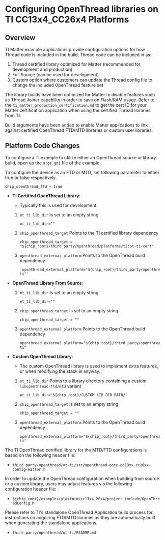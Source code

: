 # Configuring OpenThread libraries on TI CC13x4_CC26x4 Platforms

## Overview

TI Matter example applications provide configuration options for how Thread code
is included in the build. Thread code can be included in as:

1. Thread certified library optimized for Matter (recommended for development
   and production)
2. Full Source (can be used for development)
3. Custom option where customers can update the Thread config file to change the
   included OpenThread feature set

The library builds have been optimized for Matter to disable features such as
Thread Joiner capability in order to save on Flash/RAM usage. Refer to the
`ti_matter_production_certification.md` to get the cert ID for your Matter
certification application when using the certified Thread libraries from TI.

Build arguments have been added to enable Matter applications to link against
certified OpenThread FTD/MTD libraries or custom user libraries.

## Platform Code Changes

To configure a TI example to utilize either an OpenThread source or library
build, open up the `args.gni` file of the example:

To configure the device as an FTD or MTD, set following parameter to either true
or false respectively.

```
chip_openthread_ftd = true
```

-   **TI Certified OpenThread Library**:

    -   Typically this is used for development.

    1. `ot_ti_lib_dir` Is set to an empty string

        ```
        ot_ti_lib_dir=""
        ```

    2. `chip_openthread_target` Points to the TI certified library dependency

        ```
        chip_openthread_target = "${chip_root}/third_party/openthread/platforms/ti:ot-ti-cert"
        ```

    3. `openthread_external_platform` Points to the OpenThread build dependency
        ```
        `openthread_external_platform="${chip_root}/third_party/openthread/platforms/ti:libopenthread-ti"`
        ```

-   **OpenThread Library From Source**:

    1. `ot_ti_lib_dir` Is set to an empty string

        ```
        ot_ti_lib_dir=""
        ```

    2. `chip_openthread_target` Is set to an empty string

        ```
        chip_openthread_target = ""
        ```

    3. `openthread_external_platform` Points to the OpenThread build dependency
        ```
        openthread_external_platform="${chip_root}/third_party/openthread/platforms/ti:libopenthread-ti"
        ```

-   **Custom OpenThread Library**:

    -   The custom OpenThread library is used to implement extra features, or
        when modifying the stack in anyway.

    1.  `ot_ti_lib_dir` Points to a library directory containing a custom
        `libopenthread-ftd/mtd` variant

        ```
        ot_ti_lib_dir="${chip_root}/CUSTOM_LIB_DIR_PATH/"
        ```

    2.  `chip_openthread_target` Is set to an empty string

        ```
        chip_openthread_target = ""
        ```

    3.  `openthread_external_platform` Points to the OpenThread build dependency

        ```
        openthread_external_platform="${chip_root}/third_party/openthread/platforms/ti:libopenthread-ti"
        ```

The TI OpenThread certified library for the MTD/FTD configurations is based on
the following header file:

-   `third_party/openthread/ot-ti/src/openthread-core-cc13xx_cc26xx-config-matter.h`

In order to update the OpenThread configuration when building from source or a
custom library, users may adjust features via the following configuration header
file:

-   `${chip_root}/examples/platform/cc13x4_26x4/project_include/OpenThreadConfig.h`

Please refer to TI's standalone OpenThread Application build process for
instructions on acquiring FTD/MTD libraries as they are automatically built when
generating the standalone applications.

-   `third_party/openthread/ot-ti/README.md`
